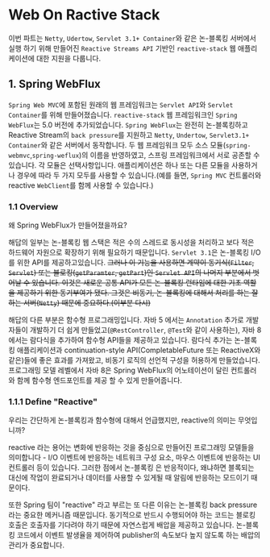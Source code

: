 # Web On Ractive Stack
이번 파트는 `Netty`, `Udertow`, `Servlet 3.1+ Container`와 같은 논-블록킹 서버에서 실행 하기 위해 만들어진 `Reactive Streams API` 기반인 `reactive-stack` 웹 애플리케이션에 대한 지원을 다룹니다.

## 1. Spring WebFlux
`Spring Web MVC`에 포함된 원래의 웹 프레임워크는 `Servlet API`와 `Servlet Container`를 위해 만들어졌습니다. `reactive-stack` 웹 프레임워크인 `Spring WebFlux`는 5.0 버전에 추가되었습니다. `Spring WebFlux`는 완전히 논-블록킹하고 Reactive Stream의 `back pressure`를 지원하고 `Netty`, `Undertow`, `Servlet3.1+ Container`와 같은 서버에서 동작합니다. 두 웹 프레임워크 모두 소스 모듈(`spring-webmvc`,`spring-weflux`)의 이름을 반영하였고, 스프링 프레임워크에서 서로 공존할 수 있습니다. 각 모듈은 선택사항입니다. 애플리케이션은 하나 또는 다른 모듈을 사용하거나 경우에 따라 두 가지 모두를 사용할 수 있습니다.(예를 들면, `Spring MVC` 컨트롤러와 reactive `WebClient`를 함께 사용할 수 있습니다.)

### 1.1 Overview
왜 Spring WebFlux가 만들어졌을까요?

해답의 일부는 논-블록킹 웹 스택은 적은 수의 스레드로 동시성을 처리하고 보다 적은 하드웨어 자원으로 확장하기 위해 필요하기 때문입니다. `Servlet 3.1`은 논-블록킹 I/O 를 위한 API를 제공하고있습니다. ~~그러나 이 기능을 사용하면 계약이 동기식(`Filter`, `Servlet`) 또는 블로킹(`getParamter`, `getPart`)인 `Servlet API`의 나머지 부분에서 벗어날 수 있습니다. 이것은 새로운 공통 API가 모든 논-블록킹 런타임에 대한 기초 역할을 제공하기 위한 동기부여가 됐다. 그것은 비동기, 논-블록킹에 대해서 처리를 하는 잘하는 서버(`Netty`) 때문에 중요하다.(이부분 다시)~~

해답의 다른 부분은 함수형 프로그래밍입니다. 자바 5 에서는 `Annotation` 추가로 개발자들이 개발하기 더 쉽게 만들었고(`@RestController`, `@Test`와 같이 사용하는), 자바 8 에서는 람다식을 추가하여 함수형 API들을 제공하고 있습니다. 람다식 추가는 논-블록킹 애플리케이션과 continuation-style API(CompletableFuture 또는 ReactiveX와 같은)들에 좋은 효과를 가져왔고, 비동기 로직의 선언적 구성을 허용하게 만들었습니다. 프로그래밍 모델 레벨에서 자바 8은 Spring WebFlux의 어노테이션이 달린 컨트롤러와 함께 함수형 엔드포인트를 제공 할 수 있게 만들어줍니다.

### 1.1.1 Define "Reactive"
우리는 간단하게 논-블록킹과 함수형에 대해서 언급했지만, reactive의 의미는 무엇입니까?

reactive 라는 용어는 변화에 반응하는 것을 중심으로 만들어진 프로그래밍 모델들을 의미합니다 - I/O 이벤트에 반응하는 네트워크 구성 요소, 마우스 이벤트에 반응하는 UI 컨트롤러 등이 있습니다. 그러한 점에서 논-블록킹 은 반응적이다, 왜냐하면 블록되는 대신에 작업이 완료되거나 데이터를 사용할 수 있게될 때 알림에 반응하는 모드이기 때문이다.

또한 Spring 팀이 "reactive" 라고 부르는 또 다른 이유는 논-블록킹 back pressure라는 중요한 메커니즘 때문입니다. 동기적으로 반드시 수행되어야 하는 코드는 블로킹 호출은 호출자를 기다려야 하기 때문에 자연스럽게 배압을 제공하고 있습니다. 논-블록킹 코드에서 이벤트 발생율을 제어하여 publisher의 속도보다 높지 않도록 하는 배압의 관리가 중요합니다.
